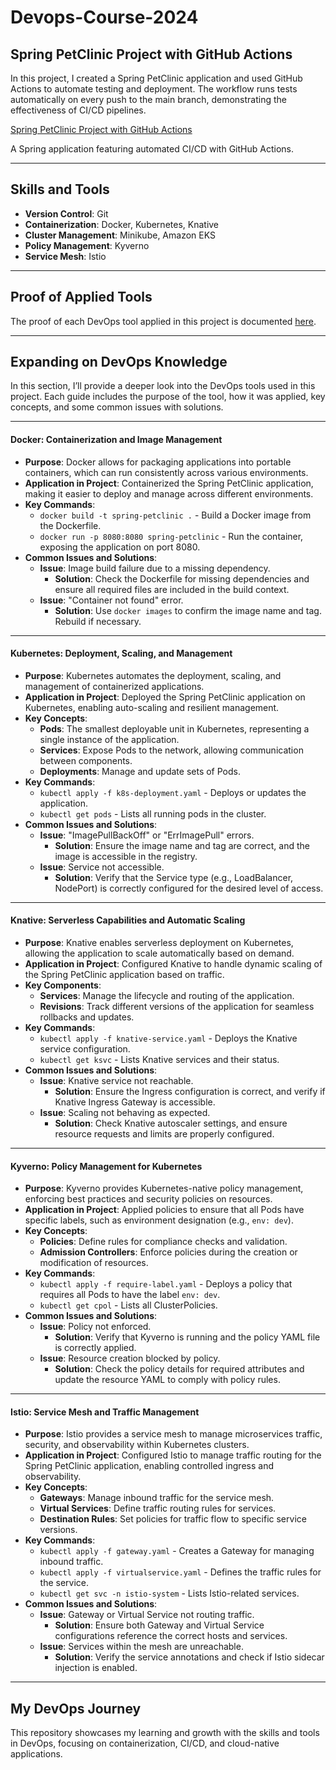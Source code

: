 # Devops-Course-2024

## Spring PetClinic Project with GitHub Actions

In this project, I created a Spring PetClinic application and used GitHub Actions to automate testing and deployment. The workflow runs tests automatically on every push to the main branch, demonstrating the effectiveness of CI/CD pipelines.

[Spring PetClinic Project with GitHub Actions](https://github.com/BashirAhmed02/spring-petclinic-devops.git)

A Spring application featuring automated CI/CD with GitHub Actions.

---

## Skills and Tools
- **Version Control**: Git
- **Containerization**: Docker, Kubernetes, Knative
- **Cluster Management**: Minikube, Amazon EKS
- **Policy Management**: Kyverno
- **Service Mesh**: Istio

---
## Proof of Applied Tools

The proof of each DevOps tool applied in this project is documented [here](proof-of-concepts/proof.md).


---

## Expanding on DevOps Knowledge

In this section, I’ll provide a deeper look into the DevOps tools used in this project. Each guide includes the purpose of the tool, how it was applied, key concepts, and some common issues with solutions.

---

#### Docker: Containerization and Image Management
- **Purpose**: Docker allows for packaging applications into portable containers, which can run consistently across various environments.
- **Application in Project**: Containerized the Spring PetClinic application, making it easier to deploy and manage across different environments.
- **Key Commands**:
  - `docker build -t spring-petclinic .` - Build a Docker image from the Dockerfile.
  - `docker run -p 8080:8080 spring-petclinic` - Run the container, exposing the application on port 8080.
- **Common Issues and Solutions**:
  - **Issue**: Image build failure due to a missing dependency.
    - **Solution**: Check the Dockerfile for missing dependencies and ensure all required files are included in the build context.
  - **Issue**: "Container not found" error.
    - **Solution**: Use `docker images` to confirm the image name and tag. Rebuild if necessary.

---

#### Kubernetes: Deployment, Scaling, and Management
- **Purpose**: Kubernetes automates the deployment, scaling, and management of containerized applications.
- **Application in Project**: Deployed the Spring PetClinic application on Kubernetes, enabling auto-scaling and resilient management.
- **Key Concepts**:
  - **Pods**: The smallest deployable unit in Kubernetes, representing a single instance of the application.
  - **Services**: Expose Pods to the network, allowing communication between components.
  - **Deployments**: Manage and update sets of Pods.
- **Key Commands**:
  - `kubectl apply -f k8s-deployment.yaml` - Deploys or updates the application.
  - `kubectl get pods` - Lists all running pods in the cluster.
- **Common Issues and Solutions**:
  - **Issue**: "ImagePullBackOff" or "ErrImagePull" errors.
    - **Solution**: Ensure the image name and tag are correct, and the image is accessible in the registry.
  - **Issue**: Service not accessible.
    - **Solution**: Verify that the Service type (e.g., LoadBalancer, NodePort) is correctly configured for the desired level of access.

---

#### Knative: Serverless Capabilities and Automatic Scaling
- **Purpose**: Knative enables serverless deployment on Kubernetes, allowing the application to scale automatically based on demand.
- **Application in Project**: Configured Knative to handle dynamic scaling of the Spring PetClinic application based on traffic.
- **Key Components**:
  - **Services**: Manage the lifecycle and routing of the application.
  - **Revisions**: Track different versions of the application for seamless rollbacks and updates.
- **Key Commands**:
  - `kubectl apply -f knative-service.yaml` - Deploys the Knative service configuration.
  - `kubectl get ksvc` - Lists Knative services and their status.
- **Common Issues and Solutions**:
  - **Issue**: Knative service not reachable.
    - **Solution**: Ensure the Ingress configuration is correct, and verify if Knative Ingress Gateway is accessible.
  - **Issue**: Scaling not behaving as expected.
    - **Solution**: Check Knative autoscaler settings, and ensure resource requests and limits are properly configured.

---

#### Kyverno: Policy Management for Kubernetes
- **Purpose**: Kyverno provides Kubernetes-native policy management, enforcing best practices and security policies on resources.
- **Application in Project**: Applied policies to ensure that all Pods have specific labels, such as environment designation (e.g., `env: dev`).
- **Key Concepts**:
  - **Policies**: Define rules for compliance checks and validation.
  - **Admission Controllers**: Enforce policies during the creation or modification of resources.
- **Key Commands**:
  - `kubectl apply -f require-label.yaml` - Deploys a policy that requires all Pods to have the label `env: dev`.
  - `kubectl get cpol` - Lists all ClusterPolicies.
- **Common Issues and Solutions**:
  - **Issue**: Policy not enforced.
    - **Solution**: Verify that Kyverno is running and the policy YAML file is correctly applied.
  - **Issue**: Resource creation blocked by policy.
    - **Solution**: Check the policy details for required attributes and update the resource YAML to comply with policy rules.

---

#### Istio: Service Mesh and Traffic Management
- **Purpose**: Istio provides a service mesh to manage microservices traffic, security, and observability within Kubernetes clusters.
- **Application in Project**: Configured Istio to manage traffic routing for the Spring PetClinic application, enabling controlled ingress and observability.
- **Key Concepts**:
  - **Gateways**: Manage inbound traffic for the service mesh.
  - **Virtual Services**: Define traffic routing rules for services.
  - **Destination Rules**: Set policies for traffic flow to specific service versions.
- **Key Commands**:
  - `kubectl apply -f gateway.yaml` - Creates a Gateway for managing inbound traffic.
  - `kubectl apply -f virtualservice.yaml` - Defines the traffic rules for the service.
  - `kubectl get svc -n istio-system` - Lists Istio-related services.
- **Common Issues and Solutions**:
  - **Issue**: Gateway or Virtual Service not routing traffic.
    - **Solution**: Ensure both Gateway and Virtual Service configurations reference the correct hosts and services.
  - **Issue**: Services within the mesh are unreachable.
    - **Solution**: Verify the service annotations and check if Istio sidecar injection is enabled.

---

## My DevOps Journey

This repository showcases my learning and growth with the skills and tools in DevOps, focusing on containerization, CI/CD, and cloud-native applications.
